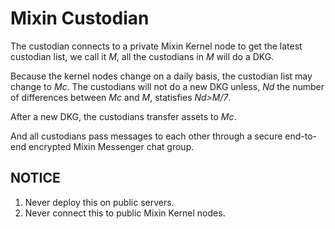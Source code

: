 # Mixin Custodian

The custodian connects to a private Mixin Kernel node to get the latest custodian list, we call it _M_, all the custodians in _M_ will do a DKG.

Because the kernel nodes change on a daily basis, the custodian list may change to _Mc_. The custodians will not do a new DKG unless, _Nd_ the number of differences between _Mc_ and _M_, statisfies _Nd>M/7_.

After a new DKG, the custodians transfer assets to _Mc_.

And all custodians pass messages to each other through a secure end-to-end encrypted Mixin Messenger chat group.

## NOTICE

1. Never deploy this on public servers.
2. Never connect this to public Mixin Kernel nodes.
